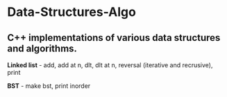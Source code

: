 # Data-Structures-Algo
## C++ implementations of various data structures and algorithms.

 **Linked list** - add, add at n, dlt, dlt at n,
        reversal (iterative and recrusive), print
 
 **BST** - make bst, print inorder 

